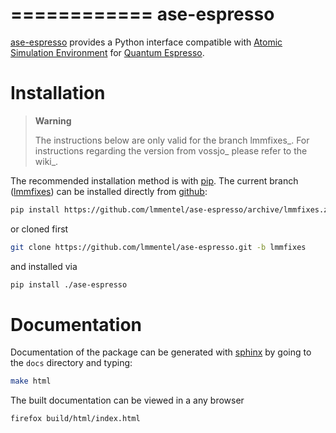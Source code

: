 ============
ase-espresso
============

[ase-espresso](https://github.com/vossjo/ase-espresso) provides a Python interface compatible with
[Atomic Simulation Environment](https://wiki.fysik.dtu.dk/ase/) for [Quantum Espresso](http://www.quantum-espresso.org/).

Installation
============

> **Warning**
>
>   The instructions below are only valid for the branch lmmfixes_. For
>   instructions regarding the version from vossjo_ please refer to the wiki_.

The recommended installation method is with [pip]. The current
branch ([lmmfixes]) can be installed directly from [github]:

```bash
pip install https://github.com/lmmentel/ase-espresso/archive/lmmfixes.zip
```
or cloned first
```bash
git clone https://github.com/lmmentel/ase-espresso.git -b lmmfixes
```
and installed via
```bash
pip install ./ase-espresso
```

[github]: https:github.com
[lmmfixes]: https://github.com/lmmentel/ase-espresso/tree/lmmfixes
[pip]: https://pip.pypa.io/en/stable/
[vossjo]: https://github.com/vossjo/ase-espresso
[wiki]: https://github.com/vossjo/ase-espresso/wiki

Documentation
=============

Documentation of the package can be generated with [sphinx](http://www.sphinx-doc.org/en/stable/)
by going to the ``docs`` directory and typing:

```bash
make html
```

The built documentation can be viewed in a any browser
```bash
firefox build/html/index.html
```
